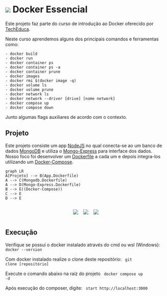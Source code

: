 # ![](https://img.icons8.com/?size=32&id=cdYUlRaag9G9&format=png&color=000000) Docker Essencial

Este projeto faz parte do curso de introdução ao Docker oferecido por [TechEduca](https://www.youtube.com/watch?v=OERbOJZwGAU&list=PLViOsriojeLrdw5VByn96gphHFxqH3O_N).

Neste curso aprendemos alguns dos principais comandos e ferramentas como:

	- docker build
	- docker run 
	- docker container ps
	- docker container ps -a
	- docker container prune
	- docker images
	- docker rmi $(docker image -q)
	- docker volume ls
	- docker volume prune
	- docker network ls
	- docker network --driver [drive] [nome network]
	- docker compose up
	- docker compose down
		
Junto algumas flags auxiliares de acordo com o contexto.

## Projeto

Este projeto consiste um app [NodeJS](https://nodejs.org/en) no qual conecta-se ao um banco de dados [MongoDB](https://www.mongodb.com/pt-br) e utiliza o [Mongo-Express](https://github.com/mongo-express/mongo-express) para interface dos dados.
Nosso foco foi desenvolver um [Dockerfile](https://docs.docker.com/reference/dockerfile/) a cada um e depois integra-los utilizando um [Docker-Compose](https://docs.docker.com/compose/).

```mermaid
graph LR
A[Projeto] --> B(App.Dockerfile)
A --> C(Mongodb.Dockerfile)
A --> D(Mongo-Express.Dockerfile)
B --> E((Docker-Compose))
C --> E
D --> E
```
<div style="display:flex; gap: 1rem; justify-content:center">

![](https://img.icons8.com/?size=100&id=54087&format=png&color=000000)

![](https://img.icons8.com/?size=100&id=vd4O40oZk1Y1&format=png&color=000000)

![](https://img.icons8.com/?size=100&id=22813&format=png&color=000000)

</div>


## Execução

Verifique se possuí o docker instalado através do cmd ou wsl (Windows):
<code>
    docker --version
</code>

Com docker instalado realize o clone deste repositório:
<code>
    git clone [repositório]
</code>

Execute o comando abaixo na raíz do projeto
<code>
    docker compose up -d
</code>


Após execução do composer, digite:
<code>
    start http://localhost:3000
</code>